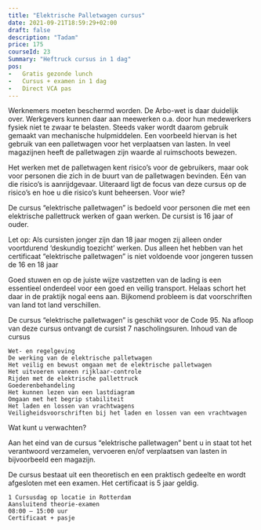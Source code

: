 ```yaml
---
title: "Elektrische Palletwagen cursus"
date: 2021-09-21T18:59:29+02:00
draft: false
description: "Tadam"
price: 175
courseId: 23
Summary: "Heftruck cursus in 1 dag"
pos:
-   Gratis gezonde lunch
-   Cursus + examen in 1 dag
-   Direct VCA pas
---
```


Werknemers moeten beschermd worden. De Arbo-wet is daar duidelijk over. Werkgevers kunnen daar aan meewerken o.a. door hun medewerkers fysiek niet te zwaar te belasten. Steeds vaker wordt daarom gebruik gemaakt van mechanische hulpmiddelen. Een voorbeeld hiervan is het gebruik van een palletwagen voor het verplaatsen van lasten. In veel magazijnen heeft de palletwagen zijn waarde al ruimschoots bewezen.

Het werken met de palletwagen kent risico’s voor de gebruikers, maar ook voor personen die zich in de buurt van de palletwagen bevinden. Eén van die risico’s is aanrijdgevaar. Uiteraard ligt de focus van deze cursus op de risico’s en hoe u die risico’s kunt beheersen.
Voor wie?

De cursus “elektrische palletwagen” is bedoeld voor personen die met een elektrische pallettruck werken of gaan werken. De cursist is 16 jaar of ouder.

Let op: Als cursisten jonger zijn dan 18 jaar mogen zij alleen onder voortdurend ‘deskundig toezicht’ werken. Dus alleen het hebben van het certificaat “elektrische palletwagen” is niet voldoende voor jongeren tussen de 16 en 18 jaar

Goed stuwen en op de juiste wijze vastzetten van de lading is een essentieel onderdeel voor een goed en veilig transport. Helaas schort het daar in de praktijk nogal eens aan. Bijkomend probleem is dat voorschriften van land tot land verschillen.

De cursus “elektrische palletwagen” is geschikt voor de Code 95. Na afloop van deze cursus ontvangt de cursist 7 nascholingsuren.
Inhoud van de cursus

    Wet- en regelgeving
    De werking van de elektrische palletwagen
    Het veilig en bewust omgaan met de elektrische palletwagen
    Het uitvoeren vaneen rijklaar-controle
    Rijden met de elektrische pallettruck
    Goederenbehandeling
    Het kunnen lezen van een lastdiagram
    Omgaan met het begrip stabiliteit
    Het laden en lossen van vrachtwagens
    Veiligheidsvoorschriften bij het laden en lossen van een vrachtwagen

Wat kunt u verwachten?

Aan het eind van de cursus “elektrische palletwagen” bent u in staat tot het verantwoord verzamelen, vervoeren en/of verplaatsen van lasten in bijvoorbeeld een magazijn.

De cursus bestaat uit een theoretisch en een praktisch gedeelte en wordt afgesloten met een examen. Het certificaat is 5 jaar geldig.

    1 Cursusdag op locatie in Rotterdam
    Aansluitend theorie-examen
    08:00 – 15:00 uur
    Certificaat + pasje
